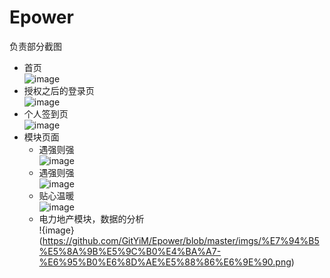 # Epower
负责部分截图<br>
- 首页<br>
![image](https://github.com/GitYiM/Epower/blob/master/imgs/%E9%A6%96%E9%A1%B5.png)
- 授权之后的登录页<br>
![image](https://github.com/GitYiM/Epower/blob/master/imgs/%E7%99%BB%E5%BD%95.png)
- 个人签到页<br>
![image](https://github.com/GitYiM/Epower/blob/master/imgs/%E4%B8%AA%E4%BA%BA%E7%AD%BE%E5%88%B0%E9%A1%B5.png)
- 模块页面<br>
  - 遇强则强<br>
  ![image](https://github.com/GitYiM/Epower/blob/master/imgs/%E9%81%87%E5%BC%BA%E5%88%99%E5%BC%BA.png)
  - 遇强则强<br>
  ![image](https://github.com/GitYiM/Epower/blob/master/imgs/%E9%81%87%E5%BC%BA%E5%88%99%E5%BC%BA2.png)
  - 贴心温暖<br>
  ![image](https://github.com/GitYiM/Epower/blob/master/imgs/%E8%B4%B4%E5%BF%83%E6%B8%A9%E6%9A%96.png)
  - 电力地产模块，数据的分析<br>
  !{image}(https://github.com/GitYiM/Epower/blob/master/imgs/%E7%94%B5%E5%8A%9B%E5%9C%B0%E4%BA%A7-%E6%95%B0%E6%8D%AE%E5%88%86%E6%9E%90.png)

